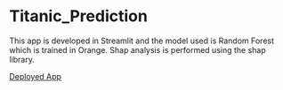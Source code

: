 # Titanic_Prediction
This app is developed in Streamlit and the model used is Random Forest which is trained in Orange. Shap analysis is performed using the shap library. 

[Deployed App](https://titanic-prediction-xot8277l64d.streamlit.app/)
